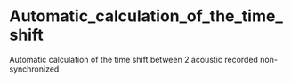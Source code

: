 # Automatic_calculation_of_the_time_shift
Automatic calculation of the time shift between 2 acoustic recorded non-synchronized
